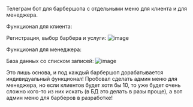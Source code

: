 Телеграм бот для барбершопа с отдельными меню для клиента и для менеджера.

Функционал для клиента:

  Регистрация, выбор барбера и услуги:
  ![image](https://github.com/user-attachments/assets/526c8155-10b9-4822-a53e-2bb58e617cab)

Функционал для менеджера:

  База данных со списком записей:
  ![image](https://github.com/user-attachments/assets/1f88e18b-2330-4db4-abf0-39e5a5cb8abf)

Это лишь основа, и под каждый барбершоп дорабатывается индивидуальный функционал!
Пробовал сделать админ меню для менеджера, но если клиентов будет хотя бы 10, то уже будет очень сложно кого-то из них искать (в БД это делать в разы проще), а вот админ меню для барберов в разработке!
